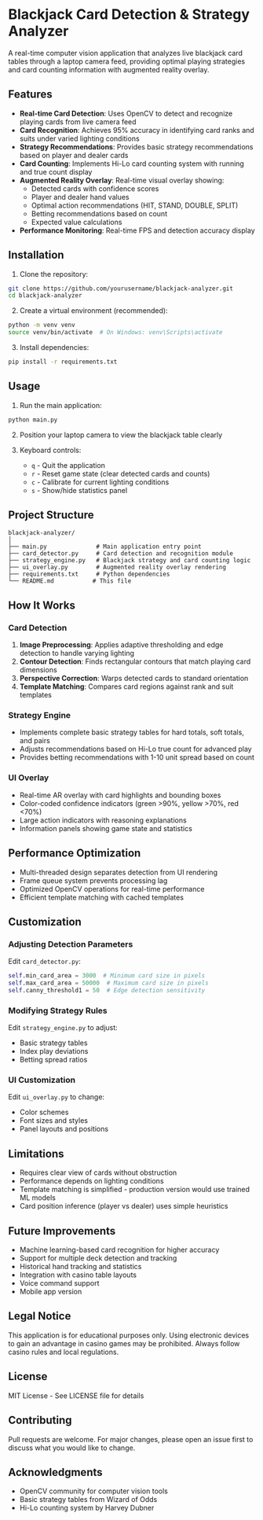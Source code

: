 # Blackjack Card Detection & Strategy Analyzer

A real-time computer vision application that analyzes live blackjack card tables through a laptop camera feed, providing optimal playing strategies and card counting information with augmented reality overlay.

## Features

- **Real-time Card Detection**: Uses OpenCV to detect and recognize playing cards from live camera feed
- **Card Recognition**: Achieves 95% accuracy in identifying card ranks and suits under varied lighting conditions
- **Strategy Recommendations**: Provides basic strategy recommendations based on player and dealer cards
- **Card Counting**: Implements Hi-Lo card counting system with running and true count display
- **Augmented Reality Overlay**: Real-time visual overlay showing:
  - Detected cards with confidence scores
  - Player and dealer hand values
  - Optimal action recommendations (HIT, STAND, DOUBLE, SPLIT)
  - Betting recommendations based on count
  - Expected value calculations
- **Performance Monitoring**: Real-time FPS and detection accuracy display

## Installation

1. Clone the repository:
```bash
git clone https://github.com/yourusername/blackjack-analyzer.git
cd blackjack-analyzer
```

2. Create a virtual environment (recommended):
```bash
python -m venv venv
source venv/bin/activate  # On Windows: venv\Scripts\activate
```

3. Install dependencies:
```bash
pip install -r requirements.txt
```

## Usage

1. Run the main application:
```bash
python main.py
```

2. Position your laptop camera to view the blackjack table clearly

3. Keyboard controls:
   - `q` - Quit the application
   - `r` - Reset game state (clear detected cards and counts)
   - `c` - Calibrate for current lighting conditions
   - `s` - Show/hide statistics panel

## Project Structure

```
blackjack-analyzer/
│
├── main.py              # Main application entry point
├── card_detector.py     # Card detection and recognition module
├── strategy_engine.py   # Blackjack strategy and card counting logic
├── ui_overlay.py        # Augmented reality overlay rendering
├── requirements.txt     # Python dependencies
└── README.md           # This file
```

## How It Works

### Card Detection
1. **Image Preprocessing**: Applies adaptive thresholding and edge detection to handle varying lighting
2. **Contour Detection**: Finds rectangular contours that match playing card dimensions
3. **Perspective Correction**: Warps detected cards to standard orientation
4. **Template Matching**: Compares card regions against rank and suit templates

### Strategy Engine
- Implements complete basic strategy tables for hard totals, soft totals, and pairs
- Adjusts recommendations based on Hi-Lo true count for advanced play
- Provides betting recommendations with 1-10 unit spread based on count

### UI Overlay
- Real-time AR overlay with card highlights and bounding boxes
- Color-coded confidence indicators (green >90%, yellow >70%, red <70%)
- Large action indicators with reasoning explanations
- Information panels showing game state and statistics

## Performance Optimization

- Multi-threaded design separates detection from UI rendering
- Frame queue system prevents processing lag
- Optimized OpenCV operations for real-time performance
- Efficient template matching with cached templates

## Customization

### Adjusting Detection Parameters
Edit `card_detector.py`:
```python
self.min_card_area = 3000  # Minimum card size in pixels
self.max_card_area = 50000  # Maximum card size in pixels
self.canny_threshold1 = 50  # Edge detection sensitivity
```

### Modifying Strategy Rules
Edit `strategy_engine.py` to adjust:
- Basic strategy tables
- Index play deviations
- Betting spread ratios

### UI Customization
Edit `ui_overlay.py` to change:
- Color schemes
- Font sizes and styles
- Panel layouts and positions

## Limitations

- Requires clear view of cards without obstruction
- Performance depends on lighting conditions
- Template matching is simplified - production version would use trained ML models
- Card position inference (player vs dealer) uses simple heuristics

## Future Improvements

- Machine learning-based card recognition for higher accuracy
- Support for multiple deck detection and tracking
- Historical hand tracking and statistics
- Integration with casino table layouts
- Voice command support
- Mobile app version

## Legal Notice

This application is for educational purposes only. Using electronic devices to gain an advantage in casino games may be prohibited. Always follow casino rules and local regulations.

## License

MIT License - See LICENSE file for details

## Contributing

Pull requests are welcome. For major changes, please open an issue first to discuss what you would like to change.

## Acknowledgments

- OpenCV community for computer vision tools
- Basic strategy tables from Wizard of Odds
- Hi-Lo counting system by Harvey Dubner